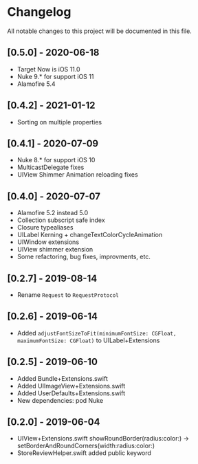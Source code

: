 # Changelog
All notable changes to this project will be documented in this file.

## [0.5.0] - 2020-06-18
- Target Now is iOS 11.0
- Nuke 9.* for support iOS 11
- Alamofire 5.4

## [0.4.2] - 2021-01-12
- Sorting on multiple properties

## [0.4.1] - 2020-07-09
- Nuke 8.* for support iOS 10
- MulticastDelegate fixes
- UIView Shimmer Animation reloading fixes

## [0.4.0] - 2020-07-07
- Alamofire 5.2 instead 5.0
- Collection subscript safe index
- Closure typealiases
- UILabel Kerning + changeTextColorCycleAnimation
- UIWindow extensions
- UIView shimmer extension
- Some refactoring, bug fixes, improvments, etc.

## [0.2.7] - 2019-08-14
- Rename ```Request``` to ```RequestProtocol```

## [0.2.6] - 2019-06-14
- Added ```adjustFontSizeToFit(minimumFontSize: CGFloat, maximumFontSize: CGFloat)``` to UILabel+Extensions

## [0.2.5] - 2019-06-10
- Added Bundle+Extensions.swift
- Added UIImageView+Extensions.swift
- Added UserDefaults+Extensions.swift
- New dependencies: pod Nuke

## [0.2.0] - 2019-06-04
- UIView+Extensions.swift
showRoundBorder(radius:color:) -> setBorderAndRoundCorners(width:radius:color:)
- StoreReviewHelper.swift added public keyword
